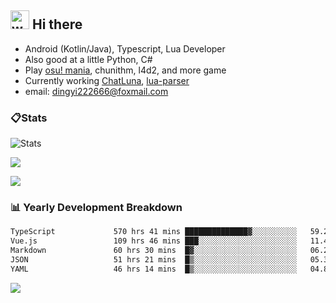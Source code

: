 ## <img alt="wave" src="https://raw.githubusercontent.com/MartinHeinz/MartinHeinz/master/wave.gif" width="30px"> Hi there

- Android (Kotlin/Java), Typescript, Lua Developer
- Also good at a little Python, C#
- Play [osu! mania](https://osu.ppy.sh/users/29808669), chunithm, l4d2, and more game
- Currently working [ChatLuna](https://github.com/ChatLunaLab), [lua-parser](https://github.com/dingyi222666/lua-parser)
- email: [dingyi222666@foxmail.com](mailto:dingyi222666@foxmail.com)

### 📋Stats

![Stats](https://github-readme-stats.vercel.app/api?username=dingyi222666&show_icons=true&icon_color=47A69E&title_color=47A69E&count_private=true)    

![](https://api.githubtrends.io/user/svg/dingyi222666/langs?time_range=one_year&include_private=True&loc_metric=changed&theme=classic)

![](http://github-profile-summary-cards.vercel.app/api/cards/productive-time?username=dingyi222666&theme=nord_dark&utcOffset=8)

### 📊 Yearly Development Breakdown

<!--START_SECTION:waka-->

```txt
TypeScript             570 hrs 41 mins ██████████████▓░░░░░░░░░░   59.29 %
Vue.js                 109 hrs 46 mins ███░░░░░░░░░░░░░░░░░░░░░░   11.41 %
Markdown               60 hrs 30 mins  █▓░░░░░░░░░░░░░░░░░░░░░░░   06.29 %
JSON                   51 hrs 21 mins  █▒░░░░░░░░░░░░░░░░░░░░░░░   05.34 %
YAML                   46 hrs 14 mins  █▒░░░░░░░░░░░░░░░░░░░░░░░   04.80 %
```

<!--END_SECTION:waka-->

![](https://komarev.com/ghpvc/?username=dingyi222666)
